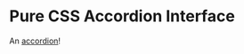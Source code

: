 # Pure CSS Accordion Interface
An [accordion](https://eyacobson.github.io/CSS-project-2-accordion/)!
